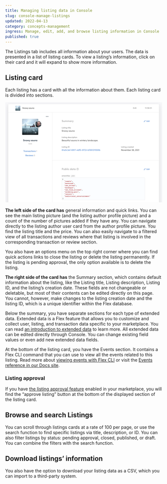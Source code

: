 ```yaml
---
title: Managing listing data in Console
slug: console-manage-listings
updated: 2022-04-13
category: concepts-management
ingress: Manage, edit, add, and browse listing information in Console
published: true
---
```


The Listings tab includes all information about your users. The data is
presented in a list of listing cards. To view a listing’s information,
click on their card and it will expand to show more information.

## Listing card

Each listing has a card with all the information about them. Each
listing card is divided into sections.

![Listing card](./listing-card.png)

**The left side of the card has** general information and quick links.
You can see the main listing picture (and the listing author profile
picture) and a count of the number of pictures added if they have any.
You can navigate directly to the listing author user card from the
author profile picture. You find the listing title and the price. You
can also easily navigate to a filtered view of all transactions and
reviews where that listing is involved in the corresponding transaction
or review section.

You also have an options menu on the top right corner where you can find
quick actions links to close the listing or delete the listing
permanently. If the listing is pending approval, the only option
available is to delete the listing.

**The right side of the card has** the Summary section, which contains
default information about the listing, like the Listing title, Listing
description, Listing ID, and the listing’s creation date. These fields
are not changeable or deletable, but most of their contents can be
edited directly on this page. You cannot, however, make changes to the
listing creation date and the listing ID, which is a unique identifier
within the Flex database.

Below the summary, you have separate sections for each type of extended
data. Extended data is a Flex feature that allows you to customize and
collect user, listing, and transaction data specific to your
marketplace. You can read
[an introduction to extended data](/concepts/extended-data-introduction/)
to learn more. All extended data can be edited directly through Console.
You can change existing field values or even add new extended data
fields.

At the bottom of the listing card, you have the Events section. It
contains a Flex CLI command that you can use to view all the events
related to this listing. Read more about
[viewing events with Flex CLI](/how-to/view-events-with-flex-cli/) or
visit the [Events reference in our Docs site](/references/events/).

### Listing approval

If you have
[the listing approval feature](/operator-guides/concepts/#listing-pending-approval)
enabled in your marketplace, you will find the “approve listing” button
at the bottom of the displayed section of the listing card.

## Browse and search Listings

You can scroll through listings cards at a rate of 100 per page, or use
the search function to find specific listings via title, description, or
ID. You can also filter listings by status: pending approval, closed,
published, or draft. You can combine the filters with the search
function.

## Download listings’ information

You also have the option to download your listing data as a CSV, which
you can import to a third-party system.
